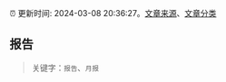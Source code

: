 :alarm_clock: 更新时间: 2024-03-08 20:36:27。[文章来源](/README.md)、[文章分类](/TAGS.md)

## 报告


> 关键字：`报告`、`月报`



